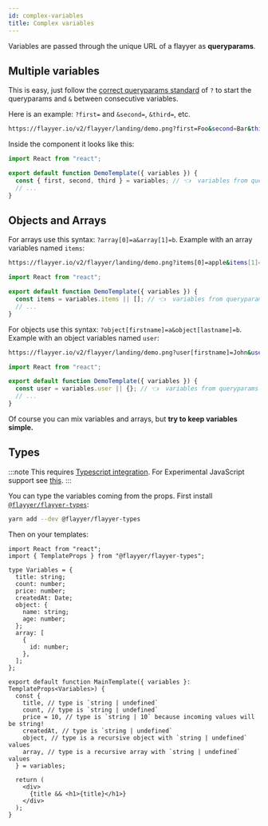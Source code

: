 ```yaml
---
id: complex-variables
title: Complex variables
---
```


Variables are passed through the unique URL of a flayyer as **queryparams**.

## Multiple variables

This is easy, just follow the [correct queryparams standard](https://en.wikipedia.org/wiki/Query_string#Structure) of `?` to start the queryparams and `&` between consecutive variables.

Here is an example: `?first=` and `&second=`, `&third=`, etc.

```bash
https://flayyer.io/v2/flayyer/landing/demo.png?first=Foo&second=Bar&third=Baz
```

Inside the component it looks like this:

```jsx title="templates/main.js" {4}
import React from "react";

export default function DemoTemplate({ variables }) {
  const { first, second, third } = variables; // 👈  variables from queryparams
  // ...
}
```

## Objects and Arrays

For arrays use this syntax: `?array[0]=a&array[1]=b`. Example with an array variables named `items`:

```bash
https://flayyer.io/v2/flayyer/landing/demo.png?items[0]=apple&items[1]=pear
```

```jsx title="templates/main.js" {4}
import React from "react";

export default function DemoTemplate({ variables }) {
  const items = variables.items || []; // 👈  variables from queryparams
  // ...
}
```

For objects use this syntax: `?object[firstname]=a&object[lastname]=b`. Example with an object variables named `user`:

```bash
https://flayyer.io/v2/flayyer/landing/demo.png?user[firstname]=John&user[lastname]=Appleseed
```

```jsx title="templates/main.js" {4}
import React from "react";

export default function DemoTemplate({ variables }) {
  const user = variables.user || {}; // 👈  variables from queryparams
  // ...
}
```

Of course you can mix variables and arrays, but **try to keep variables simple.**

## Types

:::note
This requires [Typescript integration](./typescript.md). For Experimental JavaScript support see [this](https://github.com/flayyer/flayyer-types#experimental-javascript-support).
:::

You can type the variables coming from the props. First install [`@flayyer/flayyer-types`](https://github.com/flayyer/flayyer-types):

```bash title="Terminal.app"
yarn add --dev @flayyer/flayyer-types
```

Then on your templates:

```tsx title="templates/main.tsx" {2,20}
import React from "react";
import { TemplateProps } from "@flayyer/flayyer-types";

type Variables = {
  title: string;
  count: number;
  price: number;
  createdAt: Date;
  object: {
    name: string;
    age: number;
  };
  array: [
    {
      id: number;
    },
  ];
};

export default function MainTemplate({ variables }: TemplateProps<Variables>) {
  const {
    title, // type is `string | undefined`
    count, // type is `string | undefined`
    price = 10, // type is `string | 10` because incoming values will be string!
    createdAt, // type is `string | undefined`
    object, // type is a recursive object with `string | undefined` values
    array, // type is a recursive array with `string | undefined` values
  } = variables;

  return (
    <div>
      {title && <h1>{title}</h1>}
    </div>
  );
}
```
